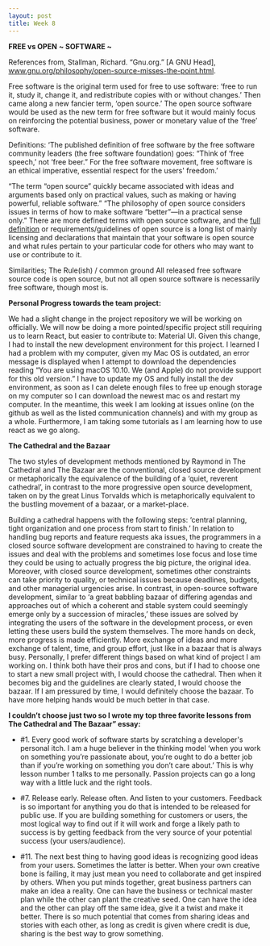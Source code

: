 ```yaml
---
layout: post
title: Week 8
---
```


**FREE vs OPEN**
**~ SOFTWARE ~**

References from,
Stallman, Richard. “Gnu.org.” [A GNU Head], www.gnu.org/philosophy/open-source-misses-the-point.html.

Free software is the original term used for free to use software: ‘free to run it, study it, change it, and redistribute copies with or without changes.’ Then came along a new fancier term, ‘open source.’ The open source software would be used as the new term for free software but it would mainly focus on reinforcing the potential business, power or monetary value of the ‘free’ software.

Definitions:
‘The published definition of free software by the free software community leaders (the free software foundation) goes: “Think of ‘free speech,’ not ‘free beer.”
For the free software movement, free software is an ethical imperative, essential respect for the users' freedom.’

“The term “open source” quickly became associated with ideas and arguments based only on practical values, such as making or having powerful, reliable software.” “The philosophy of open source considers issues in terms of how to make software “better”—in a practical sense only.” There are more defined terms with open source software, and the [full definition](https://opensource.org/osd) or requirements/guidelines of open source is a long list of mainly licensing and declarations that maintain that your software is open source and what rules pertain to your particular code for others who may want to use or contribute to it.

Similarities; The Rule(ish) / common ground
All released free software source code is open source, but not all open source software is necessarily free software, though most is. 


**Personal Progress towards the team project:**

We had a slight change in the project repository we will be working on officially. We will now be doing a more pointed/specific project still requiring us to learn React, but easier to contribute to: Material UI. Given this change, I had to install the new development environment for this project. I learned I had a problem with my computer, given my Mac OS is outdated, an error message is displayed when I attempt to download the dependencies reading “You are using macOS 10.10. We (and Apple) do not provide support for this old version.” I have to update my OS and fully install the dev environment, as soon as I can delete enough files to free up enough storage on my computer so I can download the newest mac os and restart my computer. In the meantime, this week I am looking at issues online (on the github as well as the listed communication channels) and with my group as a whole. Furthermore, I am taking some tutorials as I am learning how to use react as we go along. 
 
**The Cathedral and the Bazaar**

The two styles of development methods mentioned by Raymond in The Cathedral and The Bazaar are the conventional, closed source development or metaphorically the equivalence of the building of a ‘quiet, reverent cathedral’, in contrast to the more progressive open source development, taken on by the great Linus Torvalds which is metaphorically equivalent to the bustling movement of a bazaar, or a market-place. 

Building a cathedral happens with the following steps: ‘central planning, tight organization and one process from start to finish.’ In relation to handling bug reports and feature requests aka issues, the programmers in a closed source software development are constrained to having to create the issues and deal with the problems and sometimes lose focus and lose time they could be using to actually progress the big picture, the original idea. Moreover, with closed source development, sometimes other constraints can take priority to quality, or technical issues because deadlines, budgets, and other managerial urgencies arise.
In contrast, in open-source software development, similar to ‘a great babbling bazaar of differing agendas and approaches out of which a coherent and stable system could seemingly emerge only by a succession of miracles,’ these issues are solved by integrating the users of the software in the development process, or even letting these users build the system themselves. The more hands on deck, more progress is made efficiently. More exchange of ideas and more exchange of talent, time, and group effort, just like in a bazaar that is always busy. 
Personally, I prefer different things based on what kind of project I am working on. I think both have their pros and cons, but if I had to choose one to start a new small project with, I would choose the cathedral. Then when it becomes big and the guidelines are clearly stated, I would choose the bazaar. If I am pressured by time, I would definitely choose the bazaar. To have more helping hands would be much better in that case.

**I couldn’t choose just two so I wrote my top three favorite lessons from The Cathedral and The Bazaar” essay:**

- #1. Every good work of software starts by scratching a developer's personal itch.
I am a huge believer in the thinking model ‘when you work on something you’re passionate about, you’re ought to do a better job than if you’re working on something you don’t care about.’ This is why lesson number 1 talks to me personally. Passion projects can go a long way with a little luck and the right tools.

- #7. Release early. Release often. And listen to your customers.
Feedback is so important for anything you do that is intended to be released for public use. If you are building something for customers or users, the most logical way to find out if it will work and forge a likely path to success is by getting feedback from the very source of your potential success (your users/audience). 

- #11. The next best thing to having good ideas is recognizing good ideas from your users. Sometimes the latter is better.
When your own creative bone is failing, it may just mean you need to collaborate and get inspired by others. When you put minds together, great business partners can make an idea a reality. One can have the business or technical master plan while the other can plant the creative seed. One can have the idea and the other can play off the same idea, give it a twist and make it better. There is so much potential that comes from sharing ideas and stories with each other, as long as credit is given where credit is due, sharing is the best way to grow something.
